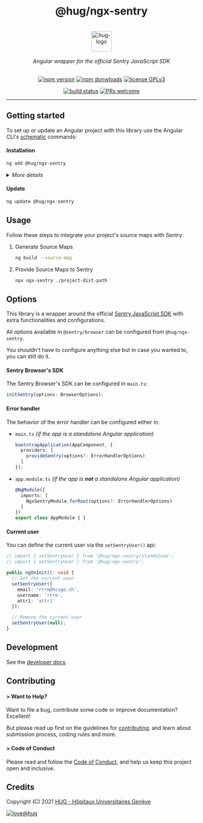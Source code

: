<h1 align="center">
    @hug/ngx-sentry
</h1>

<p align="center">
    <br/>
    <a href="https://www.hug.ch">
        <img src="https://cdn.hug.ch/svgs/hug/hug-logo-horizontal.svg" alt="hug-logo" height="54px" />
    </a>
    <br/><br/>
    <i>Angular wrapper for the official Sentry JavaScript SDK</i>
    <br/><br/>
</p>

<p align="center">
    <a href="https://www.npmjs.com/package/@hug/ngx-sentry">
        <img src="https://img.shields.io/npm/v/@hug/ngx-sentry.svg?color=blue&logo=npm" alt="npm version" /></a>
    <a href="https://npmcharts.com/compare/@hug/ngx-sentry?minimal=true">
        <img src="https://img.shields.io/npm/dw/@hug/ngx-sentry.svg?color=blue&logo=npm" alt="npm donwloads" /></a>
    <a href="https://github.com/dsi-hug/ngx-sentry/blob/main/LICENSE">
        <img src="https://img.shields.io/badge/license-GPLv3-ff69b4.svg" alt="license GPLv3" /></a>
</p>

<p align="center">
    <a href="https://github.com/dsi-hug/ngx-sentry/actions/workflows/ci_tests.yml">
        <img src="https://github.com/dsi-hug/ngx-sentry/actions/workflows/ci_tests.yml/badge.svg" alt="build status" /></a>
    <a href="https://github.com/dsi-hug/ngx-sentry/blob/main/CONTRIBUTING.md#-submitting-a-pull-request-pr">
        <img src="https://img.shields.io/badge/PRs-welcome-brightgreen.svg" alt="PRs welcome" /></a>
</p>

<hr/>

## Getting started

To set up or update an Angular project with this library use the Angular CLI's [schematic][schematics] commands:

#### Installation

```sh
ng add @hug/ngx-sentry
```

<details>
    <summary><i>More details</i></summary>

> <br/>
>
> The `ng add` command will ask you the following questions:
>
> 1.  **Name of the project in Sentry**: *the name used when creating the Sentry project*
> 2.  **Data Source Name (DSN) url**: *the url provided during the Sentry project creation process*
>
> And will also perform the following actions:
>
> -   Create a `.sentryclirc` file containing all the Sentry configurations
> -   Initialize and configure Sentry in `main.ts`
> -   Add `resolveJsonModule` and `allowSyntheticDefaultImports` to `tsconfig.json`
> -   Import the `NgxSentryModule` in your Angular application module (if app is not standalone)

</details>

#### Update

```sh
ng update @hug/ngx-sentry
```


## Usage

Follow these steps to integrate your project's source maps with Sentry:

1. Generate Source Maps
   ```sh
   ng build --source-map
   ```

2. Provide Source Maps to Sentry
   ```sh
   npx ngx-sentry ./project-dist-path
   ```


## Options

This library is a wrapper around the official [Sentry JavaScript SDK][sentry-sdk-url] with extra functionalities and configurations.

All options available in `@sentry/browser` can be configured from `@hug/ngx-sentry`.

You shouldn't have to configure anything else but in case you wanted to, you can still do it.

#### Sentry Browser's SDK

The Sentry Browser's SDK can be configured in `main.ts`:

```ts
initSentry(options: BrowserOptions);
```

#### Error handler

The behavior of the error handler can be configured either in:

* `main.ts` *(if the app is a standalone Angular application)*
    ```ts
    bootstrapApplication(AppComponent, {
      providers: [
        provideSentry(options?: ErrorHandlerOptions)
      ]
    });
    ```

* `app.module.ts` *(if the app is **not** a standalone Angular application)*
    ```ts
    @NgModule({
      imports: [
        NgxSentryModule.forRoot(options?: ErrorHandlerOptions)
      ]
    })
    export class AppModule { }
    ```

#### Current user

You can define the current user via the `setSentryUser()` api:

```ts
// import { setSentryUser } from '@hug/ngx-sentry/standalone';
// import { setSentryUser } from '@hug/ngx-sentry';

public ngOnInit(): void {
  // Set the current user
  setSentryUser({
    email: 'rtrm@hcuge.ch',
    username: 'rtrm',
    attr1: 'attr1'
  });

  // Remove the current user
  setSentryUser(null);
}
```

## Development

See the [developer docs][developer].


## Contributing

#### > Want to Help?

Want to file a bug, contribute some code or improve documentation? Excellent!

But please read up first on the guidelines for [contributing][contributing], and learn about submission process, coding rules and more.

#### > Code of Conduct

Please read and follow the [Code of Conduct][codeofconduct], and help us keep this project open and inclusive.


## Credits

Copyright (C) 2021 [HUG - Hôpitaux Universitaires Genève][dsi-hug]

[![love@hug](https://img.shields.io/badge/@hug-%E2%9D%A4%EF%B8%8Flove-magenta)][dsi-hug]




[schematics]: https://angular.io/guide/schematics-for-libraries
[sentry-sdk-url]: https://github.com/getsentry/sentry-javascript
[developer]: https://github.com/dsi-hug/ngx-sentry/blob/main/DEVELOPER.md
[contributing]: https://github.com/dsi-hug/ngx-sentry/blob/main/CONTRIBUTING.md
[codeofconduct]: https://github.com/dsi-hug/ngx-sentry/blob/main/CODE_OF_CONDUCT.md
[dsi-hug]: https://github.com/dsi-hug
